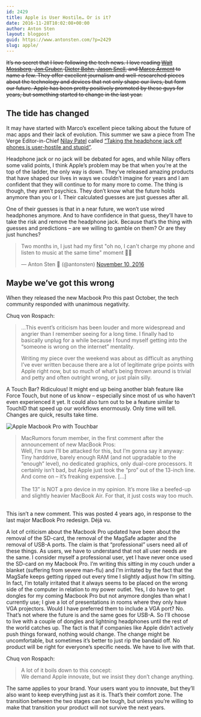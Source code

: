 ```yaml
---
id: 2429
title: Apple is User Hostile… Or is it?
date: 2016-11-28T10:02:08+00:00
author: Anton Sten
layout: blogpost
guid: https://www.antonsten.com/?p=2429
slug: apple/
---
```

~~It’s no secret that I love following the tech news. I love reading <a href="http://www.theverge.com/walt-mossberg-verge" target="_blank">Walt Mossberg</a>, <a href="https://daringfireball.net" target="_blank">Jon Gruber</a>, <a href="https://theverge.com" target="_blank">Dieter Bohn</a>, <a href="https://sixcolors.com/" target="_blank">Jason Snell</a>, and <a href="https://marco.org/" target="_blank">Marco Arment</a> to name a few. They offer excellent journalism and well-researched pieces about the technology and devices that not only shape our lives, but form our future. Apple has been pretty positively promoted by these guys for years, but something started to change in the last year.~~

## The tide has changed

It may have started with Marco’s excellent piece talking about the future of mac apps and their lack of evolution. This summer we saw a piece from The Verge Editor-in-Chief <a href="https://twitter.com/reckless?lang=en" target="_blank">Nilay Patel</a> called <a href="http://www.theverge.com/circuitbreaker/2016/6/21/11991302/iphone-no-headphone-jack-user-hostile-stupid" target="_blank">“Taking the headphone jack off phones is user-hostile and stupid”</a>.

Headphone jack or no jack will be debated for ages, and while Nilay offers some valid points, I think Apple’s problem may be that when you’re at the top of the ladder, the only way is down. They’ve released amazing products that have shaped our lives in ways we couldn’t imagine for years and I am confident that they will continue to for many more to come. The thing is though, they aren’t psychics. They don’t know what the future holds anymore than you or I. Their calculated guesses are just guesses after all.

One of their guesses is that in a near future, we won’t use wired headphones anymore. And to have confidence in that guess, they’ll have to take the risk and remove the headphone jack. Because that’s the thing with guesses and predictions &#8211; are we willing to gamble on them? Or are they just hunches?

<blockquote class="twitter-tweet" data-width="500">
  <p lang="en" dir="ltr">
    Two months in, I just had my first "oh no, I can't charge my phone and listen to music at the same time" moment 🤔😳
  </p>

  <p>
    &mdash; Anton Sten 🐶 (@antonsten) <a href="https://twitter.com/antonsten/status/796769148713992192">November 10, 2016</a>
  </p>
</blockquote>



## Maybe we’ve got this wrong

When they released the new Macbook Pro this past October, the tech community responded with unanimous negativity.

Chuq von Rospach:

> &#8230;This event’s criticism has been louder and more widespread and angrier than I remember seeing for a long time. I finally had to basically unplug for a while because I found myself getting into the “someone is wrong on the internet” mentality.
>
> Writing my piece over the weekend was about as difficult as anything I’ve ever written because there are a lot of legitimate gripe points with Apple right now, but so much of what’s being thrown around is trivial and petty and often outright wrong, or just plain silly.

A Touch Bar? Ridiculous! It might end up being another blah feature like Force Touch, but none of us know &#8211; especially since most of us who haven’t even experienced it yet. It could also turn out to be a feature similar to TouchID that speed up our workflows enormously. Only time will tell. Changes are quick, results take time.

![Apple Macbook Pro with Touchbar](../images/apple-macbookpro-7.gif)

> MacRumors forum member, in the first comment after the announcement of new MacBook Pros:
<br>Well, I’m sure I’ll be attacked for this, but I’m gonna say it anyway:
<br>Tiny harddrive, barely enough RAM (and not upgradable to the “enough” level), no dedicated graphics, only dual-core processors. It certainly isn’t bad, but Apple just took the “pro” out of the 13-inch line. And come on &#8211; it’s freaking expensive. […]
<br><br>The 13” is NOT a pro device in my opinion. It’s more like a beefed-up and slightly heavier MacBook Air. For that, it just costs way too much.
<br>
This isn’t a new comment. This was posted 4 years ago, in response to the last major MacBook Pro redesign. Déjà vu.

A lot of criticism about the Macbook Pro updated have been about the removal of the SD-card, the removal of the MagSafe adapter and the removal of USB-A ports. The claim is that “professional” users need all of these things. As users, we have to understand that not all user needs are the same. I consider myself a professional user, yet I have never once used the SD-card on my Macbook Pro. I’m writing this sitting in my couch under a blanket (suffering from severe man-flu) and I’m irritated by the fact that the MagSafe keeps getting ripped out every time I slightly adjust how I’m sitting. In fact, I’m totally irritated that it always seems to be placed on the wrong side of the computer in relation to my power outlet. Yes, I do have to get dongles for my coming Macbook Pro but not anymore dongles than what I currently use; I give a lot of presentations in rooms where they only have VGA projectors. Would I have preferred them to include a VGA port? No. That’s not where the future is and the same goes for USB-A. So I’ll choose to live with a couple of dongles and lightning headphones until the rest of the world catches up. The fact is that if companies like Apple didn’t actively push things forward, nothing would change. The change might be uncomfortable, but sometimes it’s better to just rip the bandaid off. No product will be right for everyone’s specific needs. We have to live with that.

Chuq von Rospach:

> A lot of it boils down to this concept:
<br>We demand Apple innovate, but we insist they don’t change anything.

The same applies to your brand. Your users want you to innovate, but they’ll also want to keep everything just as it is. That’s their comfort zone. The transition between the two stages can be tough, but unless you’re willing to make that transition your product will not survive the next years.
